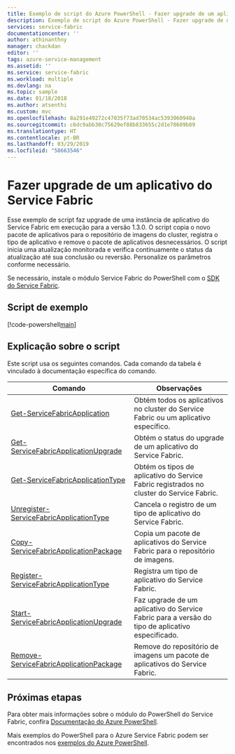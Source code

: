 ```yaml
---
title: Exemplo de script do Azure PowerShell - Fazer upgrade de um aplicativo do Service Fabric | Microsoft Docs
description: Exemplo de script do Azure PowerShell - Fazer upgrade de um aplicativo do Service Fabric.
services: service-fabric
documentationcenter: ''
author: athinanthny
manager: chackdan
editor: ''
tags: azure-service-management
ms.assetid: ''
ms.service: service-fabric
ms.workload: multiple
ms.devlang: na
ms.topic: sample
ms.date: 01/18/2018
ms.author: atsenthi
ms.custom: mvc
ms.openlocfilehash: 8a291e49272c47035f73ad70534ac5393060940a
ms.sourcegitcommit: c6dc9abb30c75629ef88b833655c2d1e78609b89
ms.translationtype: HT
ms.contentlocale: pt-BR
ms.lasthandoff: 03/29/2019
ms.locfileid: "58663546"
---
```

# <a name="upgrade-a-service-fabric-application"></a>Fazer upgrade de um aplicativo do Service Fabric

Esse exemplo de script faz upgrade de uma instância de aplicativo do Service Fabric em execução para a versão 1.3.0. O script copia o novo pacote de aplicativos para o repositório de imagens do cluster, registra o tipo de aplicativo e remove o pacote de aplicativos desnecessários.  O script inicia uma atualização monitorada e verifica continuamente o status da atualização até sua conclusão ou reversão. Personalize os parâmetros conforme necessário. 

Se necessário, instale o módulo Service Fabric do PowerShell com o [SDK do Service Fabric](../service-fabric-get-started.md). 

## <a name="sample-script"></a>Script de exemplo

[!code-powershell[main](../../../powershell_scripts/service-fabric/upgrade-application/upgrade-application.ps1 "Upgrade an application")]

## <a name="script-explanation"></a>Explicação sobre o script

Este script usa os seguintes comandos. Cada comando da tabela é vinculado à documentação específica do comando.

| Comando | Observações |
|---|---|
| [Get-ServiceFabricApplication](/powershell/module/servicefabric/get-servicefabricapplication?view=azureservicefabricps) | Obtém todos os aplicativos no cluster do Service Fabric ou um aplicativo específico.  |
| [Get-ServiceFabricApplicationUpgrade](/powershell/module/servicefabric/get-servicefabricapplicationupgrade?view=azureservicefabricps) | Obtém o status do upgrade de um aplicativo do Service Fabric. |
| [Get-ServiceFabricApplicationType](/powershell/module/servicefabric/get-servicefabricapplicationtype?view=azureservicefabricps) | Obtém os tipos de aplicativo do Service Fabric registrados no cluster do Service Fabric. |
| [Unregister-ServiceFabricApplicationType](/powershell/module/servicefabric/unregister-servicefabricapplicationtype?view=azureservicefabricps) | Cancela o registro de um tipo de aplicativo do Service Fabric.  |
| [Copy-ServiceFabricApplicationPackage](/powershell/module/servicefabric/copy-servicefabricapplicationpackage?view=azureservicefabricps) | Copia um pacote de aplicativos do Service Fabric para o repositório de imagens.  |
| [Register-ServiceFabricApplicationType](/powershell/module/servicefabric/register-servicefabricapplicationtype?view=azureservicefabricps) | Registra um tipo de aplicativo do Service Fabric. |
| [Start-ServiceFabricApplicationUpgrade](/powershell/module/servicefabric/start-servicefabricapplicationupgrade?view=azureservicefabricps) | Faz upgrade de um aplicativo do Service Fabric para a versão do tipo de aplicativo especificado. |
| [Remove-ServiceFabricApplicationPackage](/powershell/module/servicefabric/remove-servicefabricapplicationpackage?view=azureservicefabricps) | Remove do repositório de imagens um pacote de aplicativos do Service Fabric.|


## <a name="next-steps"></a>Próximas etapas

Para obter mais informações sobre o módulo do PowerShell do Service Fabric, confira [Documentação do Azure PowerShell](/powershell/azure/service-fabric/?view=azureservicefabricps).

Mais exemplos do PowerShell para o Azure Service Fabric podem ser encontrados nos [exemplos do Azure PowerShell](../service-fabric-powershell-samples.md).
